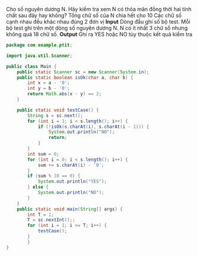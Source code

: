 Cho số nguyên dương N. Hãy kiểm tra xem N có thỏa mãn đồng thời hai tính chất sau đây hay không?
Tổng chữ số của N chia hết cho 10
Các chữ số cạnh nhau đều khác nhau đúng 2 đơn vị
**Input**
Dòng đầu ghi số bộ test. Mỗi bộ test ghi trên một dòng số nguyên dương N. N có ít nhất 3 chữ số nhưng không quá 18 chữ số.
**Output**
Ghi ra YES hoặc NO tùy thuộc kết quả kiểm tra

```java
package com.example.ptit;

import java.util.Scanner;

public class Main {
    public static Scanner sc = new Scanner(System.in);
    public static boolean isOk(char a, char b) {
        int x = a - '0';
        int y = b - '0';
        return Math.abs(x - y) == 2;
    }

    public static void testCase() {
        String s = sc.next();
        for (int i = 1; i < s.length(); i++) {
            if (!isOk(s.charAt(i), s.charAt(i - 1))) {
                System.out.println("NO");
                return;
            }
        }
        int sum = 0;
        for (int i = 0; i < s.length(); i++) {
            sum += s.charAt(i) - '0';
        }
        if (sum % 10 == 0) {
            System.out.println("YES");
        } else {
            System.out.println("NO");
        }
    }
    public static void main(String[] args) {
        int T = 1;
        T = sc.nextInt();;
        for (int i = 1; i <= T; i++) {
            testCase();
        }
        }
}

```

